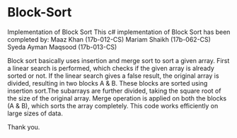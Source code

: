 # Block-Sort
Implementation of Block Sort 
This c# implementation of Block Sort has been completed by:
Maaz Khan (17b-012-CS)
Mariam Shaikh (17b-062-CS)
Syeda Ayman Maqsood (17b-013-CS)


Block sort basically uses insertion and merge sort to sort a given array. First a linear search is performed, which checks if the given array is already sorted or not. If the linear search gives a false result, the original array is divided, resulting in two blocks A & B. These blocks are sorted using insertion sort.The subarrays are further divided, taking the square root of the size of the original array.
Merge operation is applied on both the blocks (A & B), which sorts the array completely. 
This code works efficiently on large sizes of data.

Thank you. 


